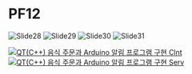 # PF12
![Slide28](https://user-images.githubusercontent.com/92925909/139178149-8ab0fe45-d7f3-4021-a75a-125ac057754e.png)
![Slide29](https://user-images.githubusercontent.com/92925909/139178151-35e71f7a-7d4e-4180-b183-594243638573.png)
![Slide30](https://user-images.githubusercontent.com/92925909/139178153-c95a9c5f-24d0-42c0-9992-9fd9af6d499b.png)
![Slide31](https://user-images.githubusercontent.com/92925909/139178156-e067ad38-95cf-4116-ab3a-4fddd5d042c7.png)

[![QT(C++) 음식 주문과 Arduino 알림 프로그램 구현 Clnt](https://img.youtube.com/vi/ToTiWIkeRAI/0.jpg)](https://youtu.be/ToTiWIkeRAI)
[![QT(C++) 음식 주문과 Arduino 알림 프로그램 구현 Serv](https://img.youtube.com/vi/ZAPFnRJYbeQ/0.jpg)](https://youtu.be/ZAPFnRJYbeQ)
